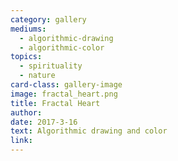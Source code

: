 ```yaml
---
category: gallery
mediums:
  - algorithmic-drawing
  - algorithmic-color
topics:
  - spirituality
  - nature
card-class: gallery-image
image: fractal_heart.png
title: Fractal Heart
author:
date: 2017-3-16
text: Algorithmic drawing and color
link:
---
```

